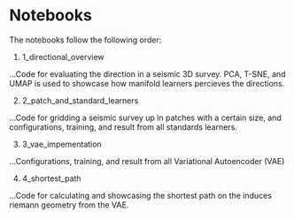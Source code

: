# Notebooks
The notebooks follow the following order:

01. 1_directional_overview

...Code for evaluating the direction in a seismic  3D survey. PCA, T-SNE, and UMAP is used to showcase how manifold learners percieves the directions.

02. 2_patch_and_standard_learners

...Code for gridding a seismic survey up in patches with a certain size, and configurations, training, and result from all standards learners.  

03. 3_vae_impementation

...Configurations, training, and result from all Variational Autoencoder (VAE)

04. 4_shortest_path

...Code for calculating and showcasing the shortest path on the induces riemann geometry from the VAE.

